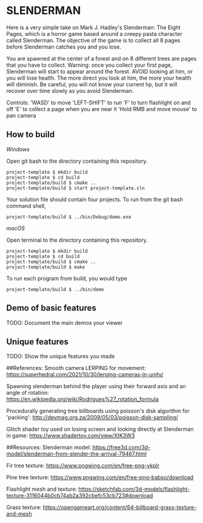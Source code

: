 # SLENDERMAN

Here is a very simple take on Mark J. Hadley's Slenderman: The Eight Pages, which is a horror game based around a creepy pasta character called Slenderman. The objective of the game is to collect all 8 pages before Slenderman catches you and you lose. 

You are spawned at the center of a forest and on 8 different trees are pages that you have to collect. Warning: once you collect your first page, Slenderman will start to appear around the forest. AVOID looking at him, or you will lose health. The more direct you look at him, the more your health will diminish. Be careful, you will not know your current hp, but it will recover over time slowly as you avoid Slenderman. 

Controls:
'WASD' to move
'LEFT-SHIFT' to run
'F' to turn flashlight on and off
'E' to collect a page when you are near it
'Hold RMB and move mouse' to pan camera

## How to build

*Windows*

Open git bash to the directory containing this repository.

```
project-template $ mkdir build
project-template $ cd build
project-template/build $ cmake ..
project-template/build $ start project-template.sln
```

Your solution file should contain four projects.
To run from the git bash command shell, 

```
project-template/build $ ../bin/Debug/demo.exe
```

*macOS*

Open terminal to the directory containing this repository.

```
project-template $ mkdir build
project-template $ cd build
project-template/build $ cmake ..
project-template/build $ make
```

To run each program from build, you would type

```
project-template/build $ ../bin/demo
```


## Demo of basic features

TODO: Document the main demos your viewer 

## Unique features 

TODO: Show the unique features you made

##References:
Smooth camera LERPING for movement: https://superhedral.com/2021/10/30/lerping-cameras-in-unity/

Spawning slenderman behind the player using their forward axis and an angle of rotation: https://en.wikipedia.org/wiki/Rodrigues%27_rotation_formula

Procedurally generating tree billboards using poisson's disk algorithm for 'packing': http://devmag.org.za/2009/05/03/poisson-disk-sampling/

Glitch shader toy used on losing screen and looking directly at Slenderman in game: https://www.shadertoy.com/view/XtK3W3

##Resources:
Slenderman model: https://free3d.com/3d-model/slenderman-from-slender-the-arrival-79467.html

Fir tree texture: https://www.pngwing.com/en/free-png-ykplr

Pine tree texture: https://www.pngwing.com/en/free-png-babso/download

Flashlight mesh and texture: https://sketchfab.com/3d-models/flashlight-texture-3116044b0cb74ab2a392cbefc53cb723#download

Grass texture: https://opengameart.org/content/64-billboard-grass-texture-and-mesh




